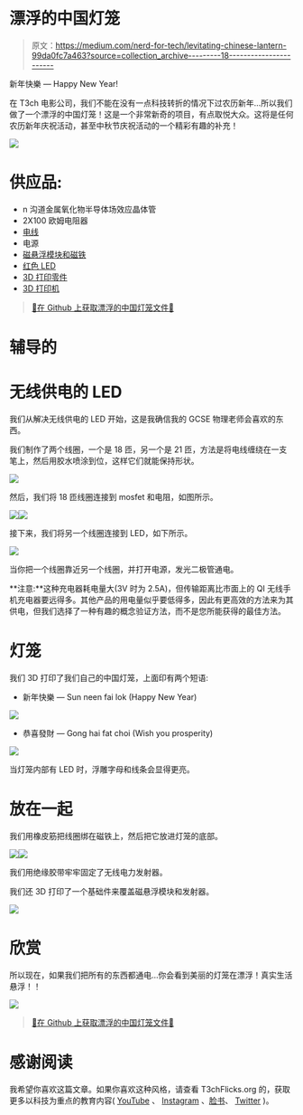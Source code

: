 # 漂浮的中国灯笼

> 原文：<https://medium.com/nerd-for-tech/levitating-chinese-lantern-99da0fc7a463?source=collection_archive---------18----------------------->

新年快樂 — Happy New Year!

在 T3ch 电影公司，我们不能在没有一点科技转折的情况下过农历新年…所以我们做了一个漂浮的中国灯笼！这是一个非常新奇的项目，有点取悦大众。这将是任何农历新年庆祝活动，甚至中秋节庆祝活动的一个精彩有趣的补充！

![](img/4d4616dfd998b4d6a0a8cc6d9b52310c.png)

# 供应品:

*   n 沟道金属氧化物半导体场效应晶体管
*   2X100 欧姆电阻器
*   [电线](http://rover.ebay.com/rover/1/710-53481-19255-0/1?ff3=4&pub=5575540948&toolid=10001&campid=5338601033&customid=&mpre=https%3A%2F%2Fwww.ebay.co.uk%2Fitm%2F1-x-Rapid-22m-Single-Core-Wire-Pack-11-x-2m-Each-Colour-Breadboard-Wire-Solid%2F323642257045%3Fhash%3Ditem4b5a94ee95%3Ag%3AzHsAAOSwzFhcNjdZ)
*   电源
*   [磁悬浮模块和磁铁](http://rover.ebay.com/rover/1/710-53481-19255-0/1?ff3=4&pub=5575540948&toolid=10001&campid=5338601033&customid=&mpre=https%3A%2F%2Fwww.ebay.co.uk%2Fitm%2F1Magnetic-Levitation-Machine-Core-DIY-Kit-Magnetic-Levitation-Module-w-LED-Lamp%2F283427479483%3Fhash%3Ditem41fd981fbb%3Ag%3AXsQAAOSwwFlclZe7)
*   [红色 LED](http://rover.ebay.com/rover/1/710-53481-19255-0/1?ff3=4&pub=5575540948&toolid=10001&campid=5338601033&customid=&mpre=https%3A%2F%2Fwww.ebay.co.uk%2Fitm%2F1W-3W-High-Power-PCB-Star-LED-Aquarium-Grow-Light%2F254365146830%3Fvar%3D553933196976%26hash%3Ditem3b39581ece%3Ag%3A6TIAAOSw8t5dhJi3)
*   [3D 打印零件](https://www.thingiverse.com/thing:4125557)
*   [3D 打印机](https://amzn.to/2RTU64m)

> [🔗在 Github 上获取漂浮的中国灯笼文件📔](https://github.com/sk-t3ch/levitating-chinese-lantern)

# 辅导的

# 无线供电的 LED

我们从解决无线供电的 LED 开始，这是我确信我的 GCSE 物理老师会喜欢的东西。

我们制作了两个线圈，一个是 18 匝，另一个是 21 匝，方法是将电线缠绕在一支笔上，然后用胶水喷涂到位，这样它们就能保持形状。

![](img/13a67d2e896a83f6226b8e05978e088c.png)

然后，我们将 18 匝线圈连接到 mosfet 和电阻，如图所示。

![](img/65042c41331e22cd7aad6151d111ce4e.png)![](img/f55843953df733bd758bb064bd80c53f.png)

接下来，我们将另一个线圈连接到 LED，如下所示。

![](img/86a574eee93d7681f5f4da304d20b829.png)

当你把一个线圈靠近另一个线圈，并打开电源，发光二极管通电。

**注意:**这种充电器耗电量大(3V 时为 2.5A)，但传输距离比市面上的 QI 无线手机充电器要远得多。其他产品的用电量似乎要低得多，因此有更高效的方法来为其供电，但我们选择了一种有趣的概念验证方法，而不是您所能获得的最佳方法。

# 灯笼

我们 3D 打印了我们自己的中国灯笼，上面印有两个短语:

*   新年快樂 — Sun neen fai lok (Happy New Year)

![](img/9b5cb0ecbaa293fc729d13395da9c3d0.png)

*   恭喜發財 — Gong hai fat choi (Wish you prosperity)

![](img/3b8b4a00f1d727cebf3d9ee705f0de44.png)

当灯笼内部有 LED 时，浮雕字母和线条会显得更亮。

# 放在一起

我们用橡皮筋把线圈绑在磁铁上，然后把它放进灯笼的底部。

![](img/8c64a2f07630c427d1e89e0ae6c1bf6b.png)![](img/0ff7014acae3bd4756463dd743c32a79.png)

我们用绝缘胶带牢牢固定了无线电力发射器。

我们还 3D 打印了一个基础件来覆盖磁悬浮模块和发射器。

![](img/4e40231c3a3bf0aaa119c359433c20e9.png)

# 欣赏

所以现在，如果我们把所有的东西都通电…你会看到美丽的灯笼在漂浮！真实生活悬浮！！

![](img/dfd98339632702cc7b6a6331b4944e98.png)

> [🔗在 Github 上获取漂浮的中国灯笼文件📔](https://github.com/sk-t3ch/levitating-chinese-lantern)

# 感谢阅读

我希望你喜欢这篇文章。如果你喜欢这种风格，请查看 T3chFlicks.org 的，获取更多以科技为重点的教育内容( [YouTube](https://www.youtube.com/channel/UC0eSD-tdiJMI5GQTkMmZ-6w) 、 [Instagram](https://www.instagram.com/t3chflicks/) 、[脸书](https://www.facebook.com/t3chflicks)、 [Twitter](https://twitter.com/t3chflicks) )。